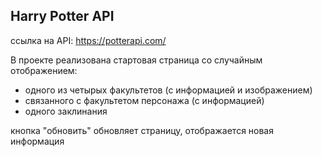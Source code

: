 ## Harry Potter API

ссылка на API: https://potterapi.com/

В проекте реализована стартовая страница со случайным отображением:

* одного из четырых факультетов (с информацией и изображением)
* связанного с факультетом персонажа (с информацией)
* одного заклинания

кнопка "обновить" обновляет страницу, отображается новая информация

